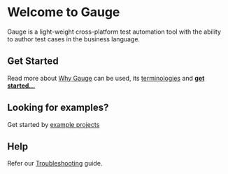 # Welcome to Gauge

Gauge is a light-weight cross-platform test automation tool with the ability to author test cases in the business language.

## Get Started
Read more about [Why Gauge](why_gauge.md) can be used, its [terminologies](gauge_terminologies/README.md) and [**get started...**](getting_started/README.md)

## Looking for examples?
Get started by [example projects](examples/README.md)

## Help
Refer our [Troubleshooting](troubleshooting/troubleshooting.md) guide.
